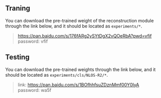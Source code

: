 ## Traning

You can download the pre-trained weight of the reconstruction module through the link below, and it should be located as `experiments/*`.

> https://pan.baidu.com/s/176fARg2ySYtDgX2vQOeRbA?pwd=vfif  
> password: vfif

## Testing

You can download the pre-trained weights through the link below, and it should be located as `experiments/cls/NLOS-R2/*`.

> link: https://pan.baidu.com/s/1BOfhhfsuZDznMmf00Y0IyA  
> password: wa5f 